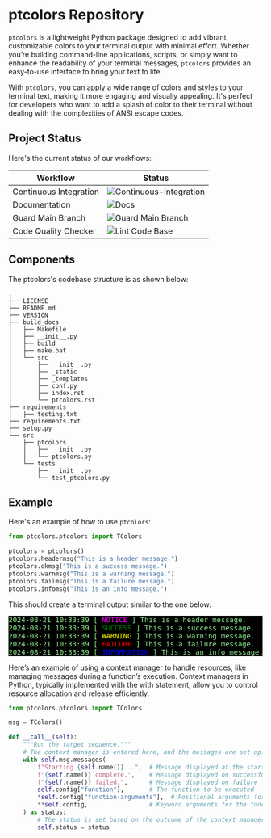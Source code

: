 # ptcolors Repository

`ptcolors` is a lightweight Python package designed to add vibrant, customizable colors to your terminal output with minimal effort. Whether you’re building command-line applications, scripts, or simply want to enhance the readability of your terminal messages, `ptcolors` provides an easy-to-use interface to bring your text to life.

With `ptcolors`, you can apply a wide range of colors and styles to your terminal text, making it more engaging and visually appealing. It's perfect for developers who want to add a splash of color to their terminal without dealing with the complexities of ANSI escape codes.

## Project Status

Here's the current status of our workflows:

| Workflow                | Status |
|-------------------------|--------|
| Continuous Integration  | ![Continuous-Integration](https://img.shields.io/badge/Continuous--Integration-passing-brightgreen) |
| Documentation           | ![Docs](https://img.shields.io/badge/Docs-passing-brightgreen) |
| Guard Main Branch       | ![Guard Main Branch](https://img.shields.io/badge/Guard%20Main%20Branch-passing-brightgreen) |
| Code Quality Checker           | ![Lint Code Base](https://img.shields.io/badge/Lint%20Code%20Base-passing-brightgreen) |

## Components

The ptcolors's codebase structure is as shown below:

```plaintext
.
├── LICENSE
├── README.md
├── VERSION
├── build_docs
│   ├── Makefile
│   ├── __init__.py
│   ├── build
│   ├── make.bat
│   └── src
│       ├── __init__.py
│       ├── _static
│       ├── _templates
│       ├── conf.py
│       ├── index.rst
│       └── ptcolors.rst
├── requirements
│   ├── testing.txt
├── requirements.txt
├── setup.py
└── src
    ├── ptcolors
    │   ├── __init__.py
    │   └── ptcolors.py
    └── tests
        ├── __init__.py
        └── test_ptcolors.py

```

## Example

Here's an example of how to use `ptcolors`:

```python
from ptcolors.ptcolors import TColors

ptcolors = ptcolors()
ptcolors.headermsg("This is a header message.")
ptcolors.okmsg("This is a success message.")
ptcolors.warnmsg("This is a warning message.")
ptcolors.failmsg("This is a failure message.")
ptcolors.infomsg("This is an info message.")
```

This should create a terminal output similar to the one below.

<pre style="color: lightgreen; background-color: black;">
2024-08-21 10:33:39 [ <span style="color: magenta;">NOTICE</span> ] This is a header message.
2024-08-21 10:33:39 [ <span style="color: green;">SUCCESS</span> ] This is a success message.
2024-08-21 10:33:39 [ <span style="color: yellow;">WARNING</span> ] This is a warning message.
2024-08-21 10:33:39 [ <span style="color: red;">FAILURE</span> ] This is a failure message.
2024-08-21 10:33:39 [ <span style="color: blue;">INFORMATION</span> ] This is an info message.
</pre>

Here’s an example of using a context manager to handle resources, like managing messages during a function’s execution. Context managers in Python, typically implemented with the with statement, allow you to control resource allocation and release efficiently.

```python
from ptcolors.ptcolors import TColors

msg = TColors()

def __call__(self):
    """Run the target sequence."""
    # The context manager is entered here, and the messages are set up.
    with self.msg.messages(
        f"Starting {self.name()}...",  # Message displayed at the start
        f"{self.name()} complete.",    # Message displayed on successful completion
        f"{self.name()} failed.",      # Message displayed on failure
        self.config["function"],       # The function to be executed
        *self.config["function-arguments"],  # Positional arguments for the function
        **self.config,                 # Keyword arguments for the function
    ) as status:
        # The status is set based on the outcome of the context manager block
        self.status = status
```
